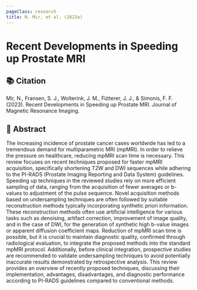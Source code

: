 ```yaml
---
pageClass: research
title: N. Mir, et al. (2023a)
---
```

# Recent Developments in Speeding up Prostate MRI

## 📚 Citation
Mir, N., Fransen, S. J., Wolterink, J. M., Fütterer, J. J., & Simonis, F. F. (2023). Recent Developments in Speeding up Prostate MRI. Journal of Magnetic Resonance Imaging.

## 📖 Abstract
The increasing incidence of prostate cancer cases worldwide has led to a tremendous demand for multiparametric MRI (mpMRI). In order to relieve the pressure on healthcare, reducing mpMRI scan time is necessary. This review focuses on recent techniques proposed for faster mpMRI acquisition, specifically shortening T2W and DWI sequences while adhering to the PI-RADS (Prostate Imaging Reporting and Data System) guidelines. Speeding up techniques in the reviewed studies rely on more efficient sampling of data, ranging from the acquisition of fewer averages or b-values to adjustment of the pulse sequence. Novel acquisition methods based on undersampling techniques are often followed by suitable reconstruction methods typically incorporating synthetic priori information. These reconstruction methods often use artificial intelligence for various tasks such as denoising, artifact correction, improvement of image quality, and in the case of DWI, for the generation of synthetic high b-value images or apparent diffusion coefficient maps. Reduction of mpMRI scan time is possible, but it is crucial to maintain diagnostic quality, confirmed through radiological evaluation, to integrate the proposed methods into the standard mpMRI protocol. Additionally, before clinical integration, prospective studies are recommended to validate undersampling techniques to avoid potentially inaccurate results demonstrated by retrospective analysis. This review provides an overview of recently proposed techniques, discussing their implementation, advantages, disadvantages, and diagnostic performance according to PI-RADS guidelines compared to conventional methods.

